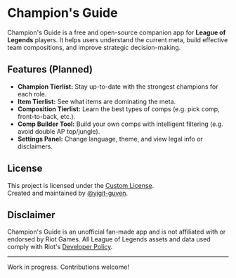 # Champion's Guide

Champion's Guide is a free and open-source companion app for **League of Legends** players. It helps users understand the current meta, build effective team compositions, and improve strategic decision-making.

## Features (Planned)

- **Champion Tierlist:** Stay up-to-date with the strongest champions for each role.
- **Item Tierlist:** See what items are dominating the meta.
- **Composition Tierlist:** Learn the best types of comps (e.g. pick comp, front-to-back, etc.).
- **Comp Builder Tool:** Build your own comps with intelligent filtering (e.g. avoid double AP top/jungle).
- **Settings Panel:** Change language, theme, and view legal info or disclaimers.

## License

This project is licensed under the [Custom License](LICENSE).  
Created and maintained by [@yigit-guven](https://github.com/yigit-guven).

## Disclaimer

Champion's Guide is an unofficial fan-made app and is not affiliated with or endorsed by Riot Games. All League of Legends assets and data used comply with Riot's [Developer Policy](https://developer.riotgames.com/).

---

Work in progress. Contributions welcome!
